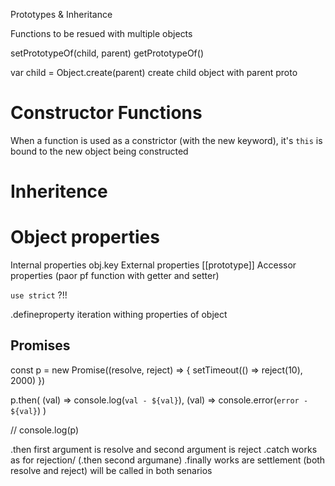 Prototypes & Inheritance

Functions to be resued with multiple objects

  setPrototypeOf(child, parent)
  getPrototypeOf()

  var child = Object.create(parent)
  create child object with parent proto

# Constructor Functions
  When a function is used as a constrictor (with the new keyword), it's `this` is bound to the new object being constructed 

# Inheritence

# Object properties
 Internal properties obj.key
 External properties [[prototype]]
 Accessor properties (paor pf function with getter and setter)
  

`use strict` ?!!

.defineproperty
iteration withing properties of object



## Promises

const p = new Promise((resolve, reject) => {
  setTimeout(() => reject(10), 2000)
})

p.then(
  (val) => console.log(`val - ${val}`),
  (val) => console.error(`error - ${val}`)
)

// console.log(p)


  .then first argument is resolve and second argument is reject
  .catch works as for rejection/ (.then second argumane)
  .finally works are settlement (both resolve and reject) will be called in both senarios